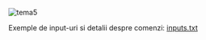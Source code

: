 ![tema5](https://user-images.githubusercontent.com/77302093/161402295-b619d5e4-1bc3-405f-ba58-16db226c631e.png)

Exemple de input-uri si detalii despre comenzi:
[inputs.txt](https://github.com/ManuBerea/PA_2022_2B3_BEREA_MANUELA/files/8403413/inputs.txt)
